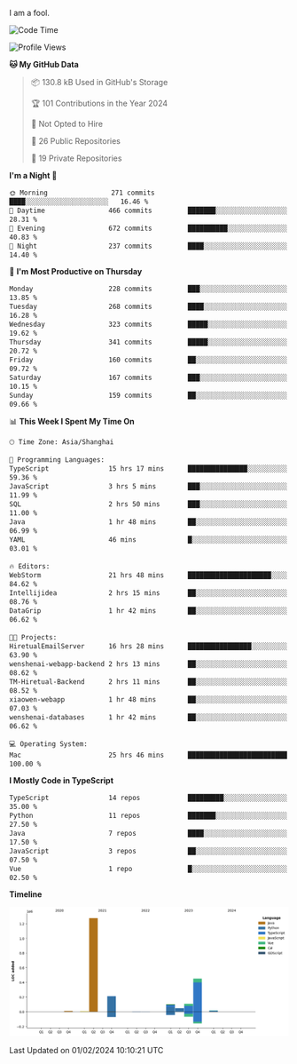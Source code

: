 I am a fool.

<!--START_SECTION:waka-->
![Code Time](http://img.shields.io/badge/Code%20Time-1%2C173%20hrs%2038%20mins-blue)

![Profile Views](http://img.shields.io/badge/Profile%20Views-0-blue)

**🐱 My GitHub Data** 

> 📦 130.8 kB Used in GitHub's Storage 
 > 
> 🏆 101 Contributions in the Year 2024
 > 
> 🚫 Not Opted to Hire
 > 
> 📜 26 Public Repositories 
 > 
> 🔑 19 Private Repositories 
 > 
**I'm a Night 🦉** 

```text
🌞 Morning                271 commits         ████░░░░░░░░░░░░░░░░░░░░░   16.46 % 
🌆 Daytime                466 commits         ███████░░░░░░░░░░░░░░░░░░   28.31 % 
🌃 Evening                672 commits         ██████████░░░░░░░░░░░░░░░   40.83 % 
🌙 Night                  237 commits         ████░░░░░░░░░░░░░░░░░░░░░   14.40 % 
```
📅 **I'm Most Productive on Thursday** 

```text
Monday                   228 commits         ███░░░░░░░░░░░░░░░░░░░░░░   13.85 % 
Tuesday                  268 commits         ████░░░░░░░░░░░░░░░░░░░░░   16.28 % 
Wednesday                323 commits         █████░░░░░░░░░░░░░░░░░░░░   19.62 % 
Thursday                 341 commits         █████░░░░░░░░░░░░░░░░░░░░   20.72 % 
Friday                   160 commits         ██░░░░░░░░░░░░░░░░░░░░░░░   09.72 % 
Saturday                 167 commits         ███░░░░░░░░░░░░░░░░░░░░░░   10.15 % 
Sunday                   159 commits         ██░░░░░░░░░░░░░░░░░░░░░░░   09.66 % 
```


📊 **This Week I Spent My Time On** 

```text
🕑︎ Time Zone: Asia/Shanghai

💬 Programming Languages: 
TypeScript               15 hrs 17 mins      ███████████████░░░░░░░░░░   59.36 % 
JavaScript               3 hrs 5 mins        ███░░░░░░░░░░░░░░░░░░░░░░   11.99 % 
SQL                      2 hrs 50 mins       ███░░░░░░░░░░░░░░░░░░░░░░   11.00 % 
Java                     1 hr 48 mins        ██░░░░░░░░░░░░░░░░░░░░░░░   06.99 % 
YAML                     46 mins             █░░░░░░░░░░░░░░░░░░░░░░░░   03.01 % 

🔥 Editors: 
WebStorm                 21 hrs 48 mins      █████████████████████░░░░   84.62 % 
Intellijidea             2 hrs 15 mins       ██░░░░░░░░░░░░░░░░░░░░░░░   08.76 % 
DataGrip                 1 hr 42 mins        ██░░░░░░░░░░░░░░░░░░░░░░░   06.62 % 

🐱‍💻 Projects: 
HiretualEmailServer      16 hrs 28 mins      ████████████████░░░░░░░░░   63.90 % 
wenshenai-webapp-backend 2 hrs 13 mins       ██░░░░░░░░░░░░░░░░░░░░░░░   08.62 % 
TM-Hiretual-Backend      2 hrs 11 mins       ██░░░░░░░░░░░░░░░░░░░░░░░   08.52 % 
xiaowen-webapp           1 hr 48 mins        ██░░░░░░░░░░░░░░░░░░░░░░░   07.03 % 
wenshenai-databases      1 hr 42 mins        ██░░░░░░░░░░░░░░░░░░░░░░░   06.62 % 

💻 Operating System: 
Mac                      25 hrs 46 mins      █████████████████████████   100.00 % 
```

**I Mostly Code in TypeScript** 

```text
TypeScript               14 repos            █████████░░░░░░░░░░░░░░░░   35.00 % 
Python                   11 repos            ███████░░░░░░░░░░░░░░░░░░   27.50 % 
Java                     7 repos             ████░░░░░░░░░░░░░░░░░░░░░   17.50 % 
JavaScript               3 repos             ██░░░░░░░░░░░░░░░░░░░░░░░   07.50 % 
Vue                      1 repo              █░░░░░░░░░░░░░░░░░░░░░░░░   02.50 % 
```



**Timeline**

![Lines of Code chart](https://raw.githubusercontent.com/VeejaLiu/VeejaLiu/master/assets/bar_graph.png)


 Last Updated on 01/02/2024 10:10:21 UTC
<!--END_SECTION:waka-->
